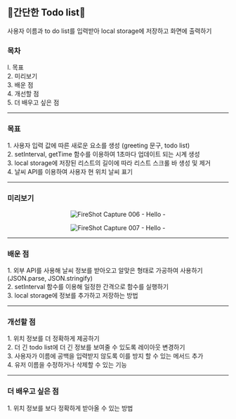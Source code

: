 <h2>🌺간단한 Todo list🌺</h2>
사용자 이름과 to do list를 입력받아 local storage에 저장하고 화면에 출력하기

<h3>목차</h3>
l. 목표<br>
2. 미리보기<br>
3. 배운 점<br>
4. 개선할 점<br>
5. 더 배우고 싶은 점

<hr>
<h3>목표</h3>
1. 사용자 입력 값에 따른 새로운 요소를 생성 (greeting 문구, todo list)<br>
2. setInterval, getTime 함수를 이용하여 1초마다 업데이트 되는 시계 생성<br>
3. local storage에 저장된 리스트의 길이에 따라 리스트 스크롤 바 생성 및 제거<br>
4. 날씨 API를 이용하여 사용자 현 위치 날씨 표기

<hr>
<h3>미리보기</h3>
<div align="center">

![FireShot Capture 006 - Hello - ](https://user-images.githubusercontent.com/69294741/139649154-c75e759e-4430-44c3-bb32-dd5a44cfefcc.png)

![FireShot Capture 007 - Hello - ](https://user-images.githubusercontent.com/69294741/139649763-b28e1f69-b6e4-460d-953c-783535c734c7.png)

</div>

<hr>
<h3>배운 점</h3>
1. 외부 API를 사용해 날씨 정보를 받아오고 알맞은 형태로 가공하여 사용하기(JSON.parse, JSON.stringify)<br>
2. setInterval 함수를 이용해 일정한 간격으로 함수를 실행하기<br>
3. local storage에 정보를 추가하고 저장하는 방법<br>


<hr>
<h3>개선할 점</h3>
1. 위치 정보를 더 정확하게 제공하기<br>
2. 더 긴 todo list에 더 긴 정보를 보여줄 수 있도록 레이아웃 변경하기<br>
3. 사용자가 이름에 공백을 입력받지 않도록 이를 방지 할 수 있는 메서드 추가<br>
4. 유저 이름을 수정하거나 삭제할 수 있는 기능<br>

<hr>
<h3>더 배우고 싶은 점</h3>
1. 위치 정보를 보다 정확하게 받아올 수 있는 방법 <br>
